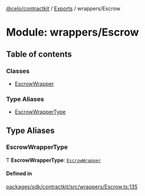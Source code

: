 [@celo/contractkit](../README.md) / [Exports](../modules.md) / wrappers/Escrow

# Module: wrappers/Escrow

## Table of contents

### Classes

- [EscrowWrapper](../classes/wrappers_Escrow.EscrowWrapper.md)

### Type Aliases

- [EscrowWrapperType](wrappers_Escrow.md#escrowwrappertype)

## Type Aliases

### EscrowWrapperType

Ƭ **EscrowWrapperType**: [`EscrowWrapper`](../classes/wrappers_Escrow.EscrowWrapper.md)

#### Defined in

[packages/sdk/contractkit/src/wrappers/Escrow.ts:135](https://github.com/celo-org/developer-tooling/blob/master/packages/sdk/contractkit/src/wrappers/Escrow.ts#L135)
